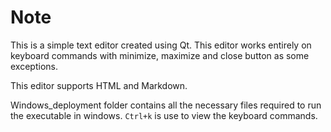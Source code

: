 # Note

This is a simple text editor created using Qt. This editor works entirely on keyboard commands with minimize, maximize and close button as some exceptions.  


This editor supports HTML and Markdown.

Windows_deployment folder contains all the necessary files required to run the executable in windows. 
``` Ctrl+k ``` is use to view the keyboard commands. 
